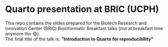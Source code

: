 # Quarto presentation at BRIC (UCPH)

This repo contains the slides prepared for the Biotech Research and Innovation Center (BRIC) Bioinformatic Breakfast talks (not at breakfast time anymore tho 😅).  
The final title of the talk is: **"Introduction to Quarto for reproducibility"**
